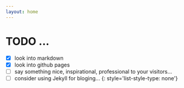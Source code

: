 ```yaml
---
layout: home
---
```


# TODO ...
- [x] look into markdown
- [x] look into github pages
- [ ] say something nice, inspirational, professional to your visitors...
- [ ] consider using Jekyll for bloging...
{: style='list-style-type: none'}
